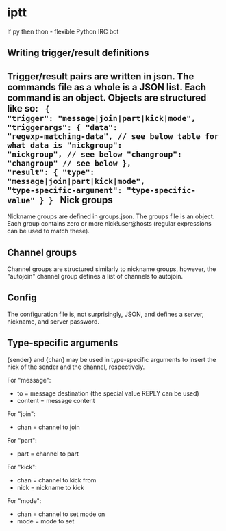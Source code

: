 iptt
====

If py then thon - flexible Python IRC bot

Writing trigger/result definitions
----------------------------------
Trigger/result pairs are written in json. The commands file as a whole is a JSON list. Each command is an object. Objects are structured like so:
<code>
{
    "trigger": "message|join|part|kick|mode",
    "triggerargs": {
        "data": "regexp-matching-data", // see below table for what data is
        "nickgroup": "nickgroup", // see below
        "changroup": "changroup" // see below
    },
    "result": {
        "type": "message|join|part|kick|mode",
        "type-specific-argument": "type-specific-value"
    }
}
</code>
Nick groups
-----------
Nickname groups are defined in groups.json. The groups file is an object. Each group contains zero or more nick!user@hosts (regular expressions can be used to match these).

Channel groups
--------------
Channel groups are structured similarly to nickname groups, however, the "autojoin" channel group defines a list of channels to autojoin.

Config
------
The configuration file is, not surprisingly, JSON, and defines a server, nickname, and server password.

Type-specific arguments
-----------------------
{sender} and {chan} may be used in type-specific arguments to insert the nick of the sender and the channel, respectively.

For "message":
- to = message destination (the special value REPLY can be used)
- content = message content

For "join":
- chan = channel to join

For "part":
- part = channel to part

For "kick":
- chan = channel to kick from
- nick = nickname to kick

For "mode":
- chan = channel to set mode on
- mode = mode to set


